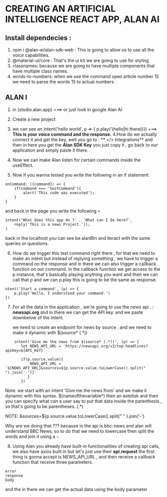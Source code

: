 # **CREATING AN ARTIFICIAL INTELLIGENCE REACT APP, ALAN AI**

## **Install dependecies** :

1. npm i @alan-ai/alan-sdk-web : This is going to allow us to use all the voice capabilities.
2. @material-ui/core : That's the ui kit we are going to use for styling
3. classnames: because we are going to have multiple components that have multiple class names.
4. words-to-numbers: when we use the command open article number 15 we need to parse the words 15 to actual numbers .

## **ALAN I**

1. in (studio.alan.app) ===> or just look in google Alan AI
2. Create a new project
3. we can see an intent('hello world', p => { p.play('(hello|hi there))}) ===> **This is your voice command and the response.**
   4.How do we actually connect it and get the key, well you go to :
   ** </> Integrations** and then in here you get the **Alan SDK Key** you just copy it , go back to our
   application and simply paste it there.

4. Now we can make Alan listen for certain commands inside the useEffect.
5. Now if you wanna tested you write the following in an if statement:

```
onCommand: ({command}) => {
    if(command === 'testCommand'){
        alert('This code was executed');
    }
}
```

and back in the page you write the following =

```
intent('What does this app do ?' , 'What can I do here?',
    reply('This is a news Project.'));
)
```

back in the localhost you can see be alanBtn and iteract with the same queries or questions.

6. How do we trigger this test command right there , for that we need to make an intent but instead of replying something , we have to trigger a command on the response and in there we can also trigger a
   callback function on our command.
   In the callback function we get access to the p instance, that's basically playing anything you want and then we can call that p and we can p.play this is going to be the same as response.

```
ntent('Start a command', (p) => {
    p.play('Hello, I understood your command.')
})

```

7. For all the data in the application , we're going to use the news api . : **newsapi.org**
   and in there we can get the API key. and we paste downbelow of the intent.

   we need to create an endpoint for news by source . and we need to make it dynamic with $(source* (.*))

```
    intent('Give me the news from $(source* (.*))', (p) => {
       let NEWS_API_URL = `https://newsapi.org/v2/top-headlines?apiKey=${API_KEY}`

       if(p.source.value){
           NEWS_API_URL = `${NEWS_API_URL}&sources=${p.source.value.toLowerCase().split(" ").join('-')}`
          }
       })
```

Note: we start with an intent 'Give me the news from' and we make it dynamic with this syntax.
$(nameofthevariable\*) then an astetisk and then you can specify what can a user say to put that data
inside the parenthesis , so that's going to be parentheses. (.\*)

NOTE: &sources=${p.source.value.toLowerCase().split(" " }.join('-')

Why are we doing that ??? because in the api is bbc-news and alan will understand BBC News, so to do that we need to lowercase then split the words and join it using a -.

8. Using Alan you already have built-in functionalities of creating api calls, we also have axios built in but let's just use their **api.request** the first thing is gonna accept is NEWS_API_URL , and then
   receive a callback function that receive three parameters.

```
error
response
body

```

and the in there we can get the actual data using the body parameter
